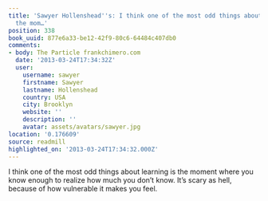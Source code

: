```yaml
---
title: 'Sawyer Hollenshead''s: I think one of the most odd things about learning is
  the mom…'
position: 338
book_uuid: 877e6a33-be12-42f9-80c6-64484c407db0
comments:
- body: The Particle frankchimero.com
  date: '2013-03-24T17:34:32Z'
  user:
    username: sawyer
    firstname: Sawyer
    lastname: Hollenshead
    country: USA
    city: Brooklyn
    website: ''
    description: ''
    avatar: assets/avatars/sawyer.jpg
location: '0.176609'
source: readmill
highlighted_on: '2013-03-24T17:34:32.000Z'
---
```


I think one of the most odd things about learning is the moment where you know enough to realize how much you don’t know. It’s scary as hell, because of how vulnerable it makes you feel.